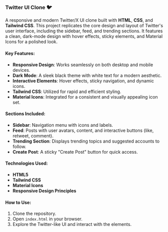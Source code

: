 ### Twitter UI Clone 🐦  
A responsive and modern Twitter/X UI clone built with **HTML**, **CSS**, and **Tailwind CSS**. This project replicates the core design and layout of Twitter's user interface, including the sidebar, feed, and trending sections. It features a clean, dark-mode design with hover effects, sticky elements, and Material Icons for a polished look.

#### Key Features:
- **Responsive Design**: Works seamlessly on both desktop and mobile devices.
- **Dark Mode**: A sleek black theme with white text for a modern aesthetic.
- **Interactive Elements**: Hover effects, sticky navigation, and dynamic icons.
- **Tailwind CSS**: Utilized for rapid and efficient styling.
- **Material Icons**: Integrated for a consistent and visually appealing icon set.

#### Sections Included:
- **Sidebar**: Navigation menu with icons and labels.
- **Feed**: Posts with user avatars, content, and interactive buttons (like, retweet, comment).
- **Trending Section**: Displays trending topics and suggested accounts to follow.
- **Create Post**: A sticky "Create Post" button for quick access.

#### Technologies Used:
- **HTML5**
- **Tailwind CSS**
- **Material Icons**
- **Responsive Design Principles**

#### How to Use:
1. Clone the repository.
2. Open `index.html` in your browser.
3. Explore the Twitter-like UI and interact with the elements.
